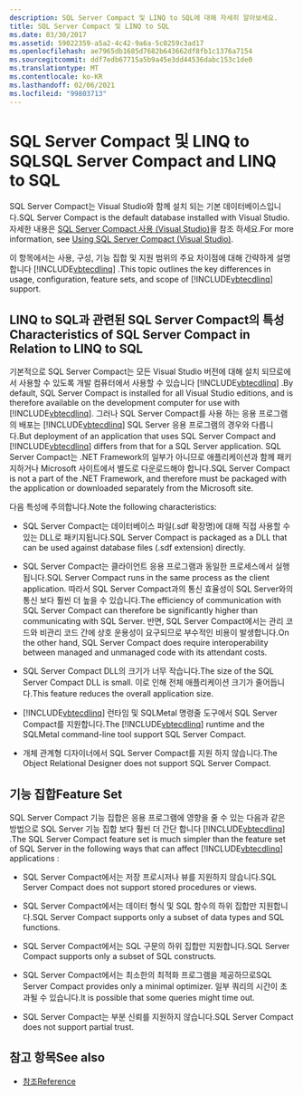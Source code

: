 ```yaml
---
description: SQL Server Compact 및 LINQ to SQL에 대해 자세히 알아보세요.
title: SQL Server Compact 및 LINQ to SQL
ms.date: 03/30/2017
ms.assetid: 59022359-a5a2-4c42-9a6a-5c0259c3ad17
ms.openlocfilehash: ae7965db1685d7682b643662df8fb1c1376a7154
ms.sourcegitcommit: ddf7edb67715a5b9a45e3dd44536dabc153c1de0
ms.translationtype: MT
ms.contentlocale: ko-KR
ms.lasthandoff: 02/06/2021
ms.locfileid: "99803713"
---
```

# <a name="sql-server-compact-and-linq-to-sql"></a><span data-ttu-id="76609-103">SQL Server Compact 및 LINQ to SQL</span><span class="sxs-lookup"><span data-stu-id="76609-103">SQL Server Compact and LINQ to SQL</span></span>

<span data-ttu-id="76609-104">SQL Server Compact는 Visual Studio와 함께 설치 되는 기본 데이터베이스입니다.</span><span class="sxs-lookup"><span data-stu-id="76609-104">SQL Server Compact is the default database installed with Visual Studio.</span></span> <span data-ttu-id="76609-105">자세한 내용은 [SQL Server Compact 사용 (Visual Studio)](/previous-versions/visualstudio/visual-studio-2012/aa983321(v=vs.110))을 참조 하세요.</span><span class="sxs-lookup"><span data-stu-id="76609-105">For more information, see [Using SQL Server Compact (Visual Studio)](/previous-versions/visualstudio/visual-studio-2012/aa983321(v=vs.110)).</span></span>  
  
 <span data-ttu-id="76609-106">이 항목에서는 사용, 구성, 기능 집합 및 지원 범위의 주요 차이점에 대해 간략하게 설명 합니다 [!INCLUDE[vbtecdlinq](../../../../../../includes/vbtecdlinq-md.md)] .</span><span class="sxs-lookup"><span data-stu-id="76609-106">This topic outlines the key differences in usage, configuration, feature sets, and scope of [!INCLUDE[vbtecdlinq](../../../../../../includes/vbtecdlinq-md.md)] support.</span></span>  
  
## <a name="characteristics-of-sql-server-compact-in-relation-to-linq-to-sql"></a><span data-ttu-id="76609-107">LINQ to SQL과 관련된 SQL Server Compact의 특성</span><span class="sxs-lookup"><span data-stu-id="76609-107">Characteristics of SQL Server Compact in Relation to LINQ to SQL</span></span>  

 <span data-ttu-id="76609-108">기본적으로 SQL Server Compact는 모든 Visual Studio 버전에 대해 설치 되므로에서 사용할 수 있도록 개발 컴퓨터에서 사용할 수 있습니다 [!INCLUDE[vbtecdlinq](../../../../../../includes/vbtecdlinq-md.md)] .</span><span class="sxs-lookup"><span data-stu-id="76609-108">By default, SQL Server Compact is installed for all Visual Studio editions, and is therefore available on the development computer for use with [!INCLUDE[vbtecdlinq](../../../../../../includes/vbtecdlinq-md.md)].</span></span> <span data-ttu-id="76609-109">그러나 SQL Server Compact를 사용 하는 응용 프로그램의 배포는 [!INCLUDE[vbtecdlinq](../../../../../../includes/vbtecdlinq-md.md)] SQL Server 응용 프로그램의 경우와 다릅니다.</span><span class="sxs-lookup"><span data-stu-id="76609-109">But deployment of an application that uses SQL Server Compact and [!INCLUDE[vbtecdlinq](../../../../../../includes/vbtecdlinq-md.md)] differs from that for a SQL Server application.</span></span> <span data-ttu-id="76609-110">SQL Server Compact는 .NET Framework의 일부가 아니므로 애플리케이션과 함께 패키지하거나 Microsoft 사이트에서 별도로 다운로드해야 합니다.</span><span class="sxs-lookup"><span data-stu-id="76609-110">SQL Server Compact is not a part of the .NET Framework, and therefore must be packaged with the application or downloaded separately from the Microsoft site.</span></span>  
  
 <span data-ttu-id="76609-111">다음 특성에 주의합니다.</span><span class="sxs-lookup"><span data-stu-id="76609-111">Note the following characteristics:</span></span>  
  
- <span data-ttu-id="76609-112">SQL Server Compact는 데이터베이스 파일(.sdf 확장명)에 대해 직접 사용할 수 있는 DLL로 패키지됩니다.</span><span class="sxs-lookup"><span data-stu-id="76609-112">SQL Server Compact is packaged as a DLL that can be used against database files (.sdf extension) directly.</span></span>  
  
- <span data-ttu-id="76609-113">SQL Server Compact는 클라이언트 응용 프로그램과 동일한 프로세스에서 실행됩니다.</span><span class="sxs-lookup"><span data-stu-id="76609-113">SQL Server Compact runs in the same process as the client application.</span></span> <span data-ttu-id="76609-114">따라서 SQL Server Compact과의 통신 효율성이 SQL Server와의 통신 보다 훨씬 더 높을 수 있습니다.</span><span class="sxs-lookup"><span data-stu-id="76609-114">The efficiency of communication with SQL Server Compact can therefore be significantly higher than communicating with SQL Server.</span></span> <span data-ttu-id="76609-115">반면, SQL Server Compact에서는 관리 코드와 비관리 코드 간에 상호 운용성이 요구되므로 부수적인 비용이 발생합니다.</span><span class="sxs-lookup"><span data-stu-id="76609-115">On the other hand, SQL Server Compact does require interoperability between managed and unmanaged code with its attendant costs.</span></span>  
  
- <span data-ttu-id="76609-116">SQL Server Compact DLL의 크기가 너무 작습니다.</span><span class="sxs-lookup"><span data-stu-id="76609-116">The size of the SQL Server Compact DLL is small.</span></span> <span data-ttu-id="76609-117">이로 인해 전체 애플리케이션 크기가 줄어듭니다.</span><span class="sxs-lookup"><span data-stu-id="76609-117">This feature reduces the overall application size.</span></span>  
  
- <span data-ttu-id="76609-118">[!INCLUDE[vbtecdlinq](../../../../../../includes/vbtecdlinq-md.md)] 런타임 및 SQLMetal 명령줄 도구에서 SQL Server Compact를 지원합니다.</span><span class="sxs-lookup"><span data-stu-id="76609-118">The [!INCLUDE[vbtecdlinq](../../../../../../includes/vbtecdlinq-md.md)] runtime and the SQLMetal command-line tool support SQL Server Compact.</span></span>  
  
- <span data-ttu-id="76609-119">개체 관계형 디자이너에서 SQL Server Compact를 지원 하지 않습니다.</span><span class="sxs-lookup"><span data-stu-id="76609-119">The Object Relational Designer does not support SQL Server Compact.</span></span>  
  
## <a name="feature-set"></a><span data-ttu-id="76609-120">기능 집합</span><span class="sxs-lookup"><span data-stu-id="76609-120">Feature Set</span></span>  

 <span data-ttu-id="76609-121">SQL Server Compact 기능 집합은 응용 프로그램에 영향을 줄 수 있는 다음과 같은 방법으로 SQL Server 기능 집합 보다 훨씬 더 간단 합니다 [!INCLUDE[vbtecdlinq](../../../../../../includes/vbtecdlinq-md.md)] .</span><span class="sxs-lookup"><span data-stu-id="76609-121">The SQL Server Compact feature set is much simpler than the feature set of SQL Server in the following ways that can affect [!INCLUDE[vbtecdlinq](../../../../../../includes/vbtecdlinq-md.md)] applications :</span></span>  
  
- <span data-ttu-id="76609-122">SQL Server Compact에서는 저장 프로시저나 뷰를 지원하지 않습니다.</span><span class="sxs-lookup"><span data-stu-id="76609-122">SQL Server Compact does not support stored procedures or views.</span></span>  
  
- <span data-ttu-id="76609-123">SQL Server Compact에서는 데이터 형식 및 SQL 함수의 하위 집합만 지원합니다.</span><span class="sxs-lookup"><span data-stu-id="76609-123">SQL Server Compact supports only a subset of data types and SQL functions.</span></span>  
  
- <span data-ttu-id="76609-124">SQL Server Compact에서는 SQL 구문의 하위 집합만 지원합니다.</span><span class="sxs-lookup"><span data-stu-id="76609-124">SQL Server Compact supports only a subset of SQL constructs.</span></span>  
  
- <span data-ttu-id="76609-125">SQL Server Compact에서는 최소한의 최적화 프로그램을 제공하므로</span><span class="sxs-lookup"><span data-stu-id="76609-125">SQL Server Compact provides only a minimal optimizer.</span></span> <span data-ttu-id="76609-126">일부 쿼리의 시간이 초과될 수 있습니다.</span><span class="sxs-lookup"><span data-stu-id="76609-126">It is possible that some queries might time out.</span></span>  
  
- <span data-ttu-id="76609-127">SQL Server Compact는 부분 신뢰를 지원하지 않습니다.</span><span class="sxs-lookup"><span data-stu-id="76609-127">SQL Server Compact does not support partial trust.</span></span>  
  
## <a name="see-also"></a><span data-ttu-id="76609-128">참고 항목</span><span class="sxs-lookup"><span data-stu-id="76609-128">See also</span></span>

- [<span data-ttu-id="76609-129">참조</span><span class="sxs-lookup"><span data-stu-id="76609-129">Reference</span></span>](reference.md)

